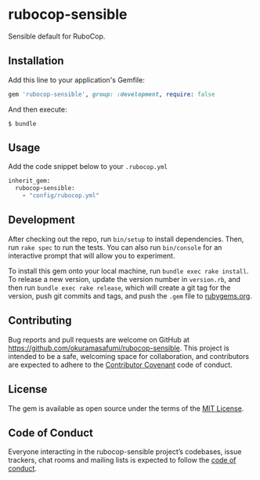 # rubocop-sensible

Sensible default for RuboCop.

## Installation

Add this line to your application's Gemfile:

```ruby
gem 'rubocop-sensible', group: :development, require: false
```

And then execute:

    $ bundle

## Usage

Add the code snippet below to your `.rubocop.yml`

```ruby
inherit_gem:
  rubocop-sensible:
    - "config/rubocop.yml"
```

## Development

After checking out the repo, run `bin/setup` to install dependencies. Then, run `rake spec` to run the tests. You can also run `bin/console` for an interactive prompt that will allow you to experiment.

To install this gem onto your local machine, run `bundle exec rake install`. To release a new version, update the version number in `version.rb`, and then run `bundle exec rake release`, which will create a git tag for the version, push git commits and tags, and push the `.gem` file to [rubygems.org](https://rubygems.org).

## Contributing

Bug reports and pull requests are welcome on GitHub at https://github.com/okuramasafumi/rubocop-sensible. This project is intended to be a safe, welcoming space for collaboration, and contributors are expected to adhere to the [Contributor Covenant](http://contributor-covenant.org) code of conduct.

## License

The gem is available as open source under the terms of the [MIT License](https://opensource.org/licenses/MIT).

## Code of Conduct

Everyone interacting in the rubocop-sensible project’s codebases, issue trackers, chat rooms and mailing lists is expected to follow the [code of conduct](https://github.com/okuramasafumi/rubocop-sensible/blob/master/CODE_OF_CONDUCT.md).
